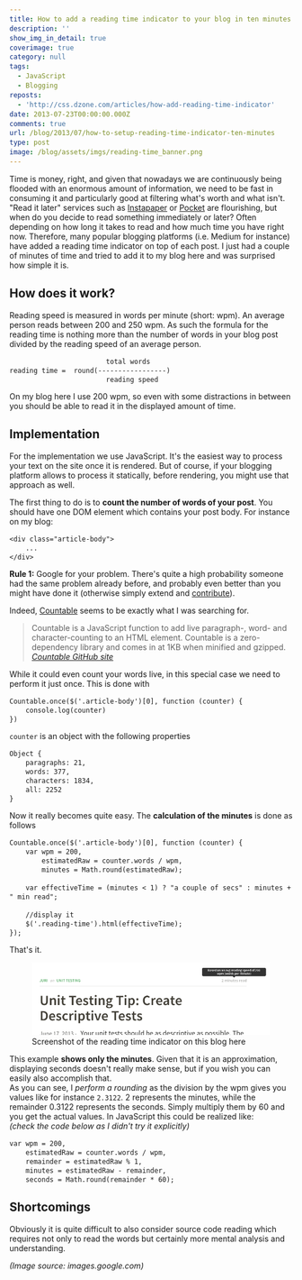 ```yaml
---
title: How to add a reading time indicator to your blog in ten minutes
description: ''
show_img_in_detail: true
coverimage: true
category: null
tags:
  - JavaScript
  - Blogging
reposts:
  - 'http://css.dzone.com/articles/how-add-reading-time-indicator'
date: 2013-07-23T00:00:00.000Z
comments: true
url: /blog/2013/07/how-to-setup-reading-time-indicator-ten-minutes
type: post
image: /blog/assets/imgs/reading-time_banner.png
---
```


Time is money, right, and given that nowadays we are continuously being flooded with an enormous amount of information, we need to be fast in consuming it and particularly good at filtering what's worth and what isn't. "Read it later" services such as [Instapaper](http://www.instapaper.com/) or [Pocket](http://getpocket.com/) are flourishing, but when do you decide to read something immediately or later? Often depending on how long it takes to read and how much time you have right now. Therefore, many popular blogging platforms (i.e. Medium for instance) have added a reading time indicator on top of each post. I just had a couple of minutes of time and tried to add it to my blog here and was surprised how simple it is.

## How does it work?

Reading speed is measured in words per minute (short: wpm). An average person reads between 200 and 250 wpm. As such the formula for the reading time is nothing more than the number of words in your blog post divided by the reading speed of an average person.

                            total words
    reading time =  round(-----------------)
                            reading speed

On my blog here I use 200 wpm, so even with some distractions in between you should be able to read it in the displayed amount of time.

## Implementation

For the implementation we use JavaScript. It's the easiest way to process your text on the site once it is rendered. But of course, if your blogging platform allows to process it statically, before rendering, you might use that approach as well.

The first thing to do is to **count the number of words of your post**. You should have one DOM element which contains your post body. For instance on my blog:

    <div class="article-body">
        ...
    </div>

**Rule 1:** Google for your problem. There's quite a high probability someone had the same problem already before, and probably even better than you might have done it (otherwise simply extend and [contribute](/blog/2012/02/dont-rant-become-social-and-contribute/)). 

Indeed, [Countable](http://radlikewhoa.github.io/Countable/) seems to be exactly what I was searching for.

> Countable is a JavaScript function to add live paragraph-, word- and character-counting to an HTML element. Countable is a zero-dependency library and comes in at 1KB when minified and gzipped. <cite><a href="http://radlikewhoa.github.io/Countable/">Countable GitHub site</a></cite>

While it could even count your words live, in this special case we need to perform it just once. This is done with

    Countable.once($('.article-body')[0], function (counter) {
        console.log(counter)
    })

`counter` is an object with the following properties

    Object {
        paragraphs: 21, 
        words: 377, 
        characters: 1834, 
        all: 2252
    }

Now it really becomes quite easy. The **calculation of the minutes** is done as follows

    Countable.once($('.article-body')[0], function (counter) {
        var wpm = 200,
            estimatedRaw = counter.words / wpm,
            minutes = Math.round(estimatedRaw);

        var effectiveTime = (minutes < 1) ? "a couple of secs" : minutes + " min read";

        //display it
        $('.reading-time').html(effectiveTime);
    });

That's it. 

<figure>
    <img src="/blog/assets/imgs/reading_time.png" />
    <figcaption>Screenshot of the reading time indicator on this blog here</figcaption>
</figure>

This example **shows only the minutes**. Given that it is an approximation, displaying seconds doesn't really make sense, but if you wish you can easily also accomplish that.  
As you can see, I _perform a rounding_ as the division by the wpm gives you values like for instance `2.3122`. 2 represents the minutes, while the remainder 0.3122 represents the seconds. Simply multiply them by 60 and you get the actual values. In JavaScript this could be realized like:  
_(check the code below as I didn't try it explicitly)_

    var wpm = 200,
        estimatedRaw = counter.words / wpm,
        remainder = estimatedRaw % 1,
        minutes = estimatedRaw - remainder,
        seconds = Math.round(remainder * 60);

## Shortcomings

Obviously it is quite difficult to also consider source code reading which requires not only to read the words but certainly more mental analysis and understanding.

_(Image source: images.google.com)_
